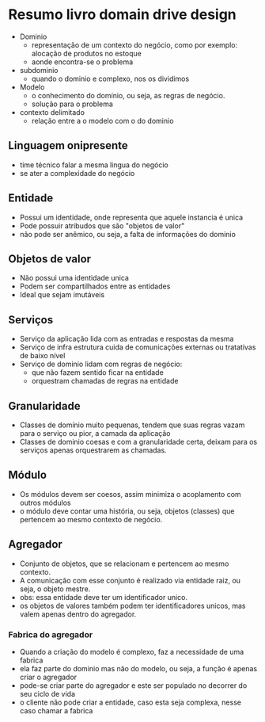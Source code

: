 # Resumo livro domain drive design
- Dominio
  - representação de um contexto do negócio, como por exemplo: alocação de produtos no estoque 
  - aonde encontra-se o problema
- subdominio
  - quando o dominio e complexo, nos os dividimos 
- Modelo
  - o conhecimento do domínio, ou seja, as regras de negócio. 
  - solução para o problema
- contexto delimitado
  - relação entre a o modelo com o do dominio  

## Linguagem onipresente
- time técnico falar a mesma lingua do negócio
- se ater a complexidade do negócio

## Entidade
- Possui um identidade, onde representa que aquele instancia é unica
- Pode possuir atribudos que são "objetos de valor"
- não pode ser anêmico, ou seja, a falta de informações do dominio

## Objetos de valor
- Não possui uma identidade unica
- Podem ser compartilhados entre as entidades
- Ideal que sejam imutáveis

## Serviços
- Serviço da aplicação lida com as entradas e respostas da mesma
- Serviço de infra estrutura cuida de comunicações externas ou tratativas de baixo nível
- Serviço de dominio lidam com regras de negócio:
  -  que não fazem sentido ficar na entidade
  -  orquestram chamadas de regras na entidade

## Granularidade
- Classes de domínio muito pequenas, tendem que suas regras vazam para o serviço ou pior, a camada da aplicação
- Classes de dominio coesas e com a granularidade certa, deixam para os serviços apenas orquestrarem as chamadas.

## Módulo
- Os módulos devem ser coesos, assim minimiza o acoplamento com outros módulos
- o módulo deve contar uma história, ou seja, objetos (classes) que pertencem ao mesmo contexto de negócio.

## Agregador
- Conjunto de objetos, que se relacionam e pertencem ao mesmo contexto.
- A comunicação com esse conjunto é realizado via entidade raiz, ou seja, o objeto mestre.
- obs: essa entidade deve ter um identificador unico.
- os objetos de valores também podem ter identificadores unicos, mas valem apenas dentro do agregador.


### Fabrica do agregador
- Quando a criação do modelo é complexo, faz a necessidade de uma fabrica
- ela faz parte do dominio mas não do modelo, ou seja, a função é apenas criar o agregador
- pode-se criar parte do agregador e este ser populado no decorrer do seu ciclo de vida
- o cliente não pode criar a entidade, caso esta seja complexa, nesse caso chamar a fabrica
